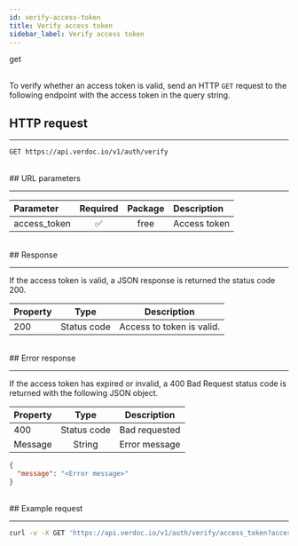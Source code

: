 ```yaml
---
id: verify-access-token
title: Verify access token
sidebar_label: Verify access token
---
```


<span class="badges get">get</span>
<br/>
<br/>

To verify whether an access token is valid, send an HTTP `GET` request to the following endpoint with the access token in the query string.

## HTTP request

---

```bash
GET https://api.verdoc.io/v1/auth/verify
```

<br/>
## URL parameters

---

| Parameter    | Required | Package | Description  |
| :----------- | :------: | :-----: | :----------- |
| access_token |    ✅     |  free   | Access token |

<br/>
## Response

---
If the access token is valid, a JSON response is returned the status code 200.

| Property |    Type     | Description    |
| :------- | :---------: | -------------- |
| 200      | Status code | Access to token is valid. |

<br/>
## Error response

---

If the access token has expired or invalid, a 400 Bad Request status code is returned with the following JSON object.

| Property |    Type     | Description    |
| :------- | :---------: | -------------- |
| 400      | Status code | Bad requested  |
| Message  | String      | Error message  |

```json
{
  "message": "<Error message>"
}
```

<br/>
## Example request

---

```bash
curl -v -X GET 'https://api.verdoc.io/v1/auth/verify/access_token?access_token=<your_token>'
```
